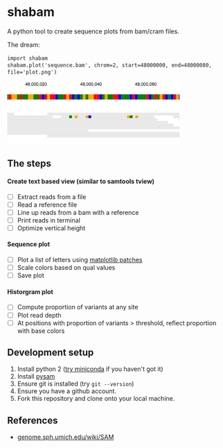 # shabam
A python tool to create sequence plots from bam/cram files.

The dream:

```
import shabam
shabam.plot('sequence.bam', chrom=2, start=48000000, end=48000080, file='plot.png')
```

![The dream](/dream.png?raw=true)

## The steps

#### Create text based view (similar to samtools tview)
- [ ] Extract reads from a file
- [ ] Read a reference file
- [ ] Line up reads from a bam with a reference
- [ ] Print reads in terminal
- [ ] Optimize vertical height

#### Sequence plot
- [ ] Plot a list of letters using [matplotlib patches](http://matplotlib.org/api/patches_api.html)
- [ ] Scale colors based on qual values
- [ ] Save plot

#### Historgram plot
- [ ] Compute proportion of variants at any site
- [ ] Plot read depth
- [ ] At positions with proportion of variants > threshold, reflect proportion with base colors

## Development setup
1. Install python 2 ([try miniconda](http://conda.pydata.org/miniconda.html) if you haven't got it)
2. Install [pysam](https://github.com/pysam-developers/pysam/)
3. Ensure git is installed (try `git --version`)
4. Ensure you have a github account.
5. Fork this repository and clone onto your local machine.

## References
- [genome.sph.umich.edu/wiki/SAM](http://genome.sph.umich.edu/wiki/SAM)

